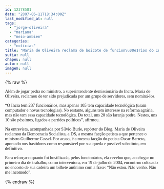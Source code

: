 ```yaml
---
id: 12378501
date: "2007-05-11T18:34:00Z"
last_modified_at: null
tags:
  - "jorge-oliveira"
  - "mariana"
  - "meio-ambien"
categories:
  - "noticias"
title: "Maria de Oliveira reclama de boicote de funcion\u00e1rios do Incra. No meio, tem ainda umas 20 laranjas podres"
sutia: null
chapeu: null
autor: null
imagem: null
---
```

{% raw %}
<p><p><font face=\"Verdana\">Al&eacute;m de jogar pedra no ministro, a superintendente demission&aacute;ria do Incra, Maria de Oliveira, reclamou de ter sido prejudicada por um grupo de servidores, sem nomin&aacute;-los.</font></p></p>
<p><p><font face=\"Verdana\">&ldquo;O Incra tem 287 funcion&aacute;rios, mas apenas 105 tem capacidade tecnol&oacute;gica (usam computador e novas tecnologias). No restante, alguns tem interesse na reforma agr&aacute;ria, mas n&atilde;o tem essa capacidade tecnol&oacute;gica. Do total, uns 20 s&atilde;o laranja podre. Nestes, uns 10 s&atilde;o p&eacute;ssimos, ligados a partidos pol&iacute;ticos&rdquo;, afirmou.</font></p></p>
<p><p><font face=\"Verdana\">Na entrevista, acompanhada por S&iacute;lvio Burle, rep&oacute;rter do Blog, Maria de Oliveira reclamou da Democracia Socialista, a DS, a mesma fac&ccedil;&atilde;o petista a que pertence o ministro Guilherme Cassel. Por acaso, &eacute; a mesma fac&ccedil;&atilde;o do petista Oscar Barreto, apontado nos bastidores como respons&aacute;vel por sua queda e poss&iacute;vel substituto, em definitivo.</font></p></p>
<p><p><font face=\"Verdana\">Para refor&ccedil;ar o quanto foi hostilizada, pelos funcion&aacute;rios, ela revelou que, ao chegar no primeiro dia de trabalho, como interventora, em 19 de julho de 2004, encontrou colocado no encosto de sua cadeira um bilhete an&ocirc;nimo com a frase: &ldquo;N&atilde;o estou. N&atilde;o venho. N&atilde;o me incomodo&rdquo;.</font></p> </p>
{% endraw %}